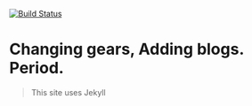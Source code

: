 [![Build Status](https://travis-ci.com/sampathbalivada/sampathbalivada.github.io.svg?branch=master)](https://travis-ci.com/sampathbalivada/sampathbalivada.github.io)

# Changing gears, Adding blogs. Period.

> This site uses Jekyll
